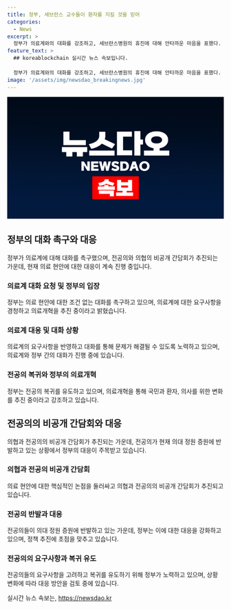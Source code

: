 ```yaml
---
title: 정부, 세브란스 교수들이 환자를 지킬 것을 믿어
categories:
  - News
excerpt: >
  정부가 의료계와의 대화를 강조하고, 세브란스병원의 휴진에 대해 안타까운 마음을 표했다. 의사 집단행동 중앙재난안전대책본부 브리핑에서 김국일 보건복지부 보건의료정책관은 정부의 노력을 강조하며, 의료계와의 대화에 최선을 다하겠다고 언급했다. 또한, 의협이 전공의와 비공개 간담회를 추진하고 있는 상황에서 정부는 전공의들의 복귀를 유도하는 데 최선을 다할 것이라고 밝혔다. 전공의들의 사직 여부를 병원별로 조사해 복귀를 촉구하고 있는 것으로 알려졌다.
feature_text: >
  ## koreablockchain 실시간 뉴스 속보입니다.

  정부가 의료계와의 대화를 강조하고, 세브란스병원의 휴진에 대해 안타까운 마음을 표했다. 의사 집단행동 중앙재난안전대책본부 브리핑에서 김국일 보건복지부 보건의료정책관은 정부의 노력을 강조하며, 의료계와의 대화에 최선을 다하겠다고 언급했다. 또한, 의협이 전공의와 비공개 간담회를 추진하고 있는 상황에서 정부는 전공의들의 복귀를 유도하는 데 최선을 다할 것이라고 밝혔다. 전공의들의 사직 여부를 병원별로 조사해 복귀를 촉구하고 있는 것으로 알려졌다.
image: '/assets/img/newsdao_breakingnews.jpg'
---
```


<p><img src="/assets/img/newsdao_breakingnews.jpg" alt="koreablockchain 속보" /></p>

<h2 data-ke-size="size26">정부의 대화 촉구와 대응</h2>

<p data-ke-size="size16">정부가 의료계에 대해 대화를 촉구했으며, 전공의와 의협의 비공개 간담회가 추진되는 가운데, 현재 의료 현안에 대한 대응이 계속 진행 중입니다.</p>

<h3>의료계 대화 요청 및 정부의 입장</h3>

<p data-ke-size="size16">정부는 의료 현안에 대한 조건 없는 대화를 촉구하고 있으며, 의료계에 대한 요구사항을 경청하고 의료개혁을 추진 중이라고 밝혔습니다.</p>

<h3>의료계 대응 및 대화 상황</h3>

<p data-ke-size="size16">의료계의 요구사항을 반영하고 대화를 통해 문제가 해결될 수 있도록 노력하고 있으며, 의료계와 정부 간의 대화가 진행 중에 있습니다.</p>

<h3>전공의 복귀와 정부의 의료개혁</h3>

<p data-ke-size="size16">정부는 전공의 복귀를 유도하고 있으며, 의료개혁을 통해 국민과 환자, 의사를 위한 변화를 추진 중이라고 강조하고 있습니다.</p>

<h2 data-ke-size="size26">전공의의 비공개 간담회와 대응</h2>

<p data-ke-size="size16">의협과 전공의의 비공개 간담회가 추진되는 가운데, 전공의가 현재 의대 정원 증원에 반발하고 있는 상황에서 정부의 대응이 주목받고 있습니다.</p>

<h3>의협과 전공의 비공개 간담회</h3>

<p data-ke-size="size16">의료 현안에 대한 핵심적인 논점을 둘러싸고 의협과 전공의의 비공개 간담회가 추진되고 있습니다.</p>

<h3>전공의 반발과 대응</h3>

<p data-ke-size="size16">전공의들이 의대 정원 증원에 반발하고 있는 가운데, 정부는 이에 대한 대응을 강화하고 있으며, 정책 추진에 초점을 맞추고 있습니다.</p>

<h3>전공의의 요구사항과 복귀 유도</h3>

<p data-ke-size="size16">전공의들의 요구사항을 고려하고 복귀를 유도하기 위해 정부가 노력하고 있으며, 상황 변화에 따라 대응 방안을 검토 중에 있습니다.</p>
실시간 뉴스 속보는, <a href="https://newsdao.kr" rel="dofollow">https://newsdao.kr</a>


